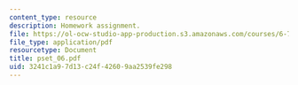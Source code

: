 ```yaml
---
content_type: resource
description: Homework assignment.
file: https://ol-ocw-studio-app-production.s3.amazonaws.com/courses/6-781j-submicrometer-and-nanometer-technology-spring-2006/3241c1a97d13c24f42609aa2539fe298_pset_06.pdf
file_type: application/pdf
resourcetype: Document
title: pset_06.pdf
uid: 3241c1a9-7d13-c24f-4260-9aa2539fe298
---
```

